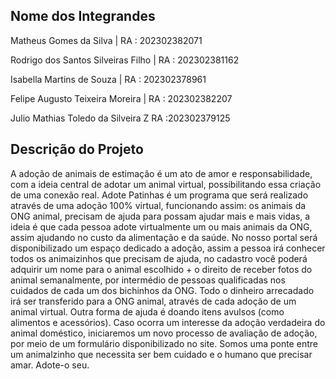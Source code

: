 ## Nome dos Integrandes
Matheus Gomes da Silva | RA : 202302382071

Rodrigo dos Santos Silveiras Filho | RA : 202302381162

Isabella Martins de Souza | RA : 202302378961

Felipe Augusto Teixeira Moreira | RA : 202302382207

Julio Mathias Toledo da Silveira Z RA :202302379125

## Descrição do Projeto

A adoção de animais de estimação é um ato de amor e responsabilidade, com a ideia central de adotar um animal virtual, possibilitando essa criação de uma conexão real. Adote Patinhas é um programa que será realizado através de uma adoção 100% virtual, funcionando assim: os animais da ONG animal, precisam de ajuda para possam ajudar mais e mais vidas, a ideia é que cada pessoa adote virtualmente um ou mais animais da ONG, assim ajudando no custo da alimentação e da saúde. No nosso portal será disponibilizado um espaço dedicado a adoção, assim a pessoa irá conhecer todos os animaizinhos que precisam de ajuda, no cadastro você poderá adquirir um nome para o animal escolhido + o direito de receber fotos do animal semanalmente, por intermédio de pessoas qualificadas nos cuidados de cada um dos bichinhos da ONG. Todo o dinheiro arrecadado irá ser transferido para a ONG animal, através de cada adoção de um animal virtual. Outra forma de ajuda é doando itens avulsos (como alimentos e acessórios). Caso ocorra um interesse da adoção verdadeira do animal doméstico, iniciaremos um novo processo de avaliação de adoção, por meio de um formulário disponibilizado no site. Somos uma ponte entre um animalzinho que necessita ser bem cuidado e o humano que precisar amar. Adote-o seu.
